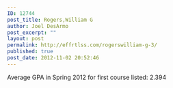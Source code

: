 ```yaml
---
ID: 12744
post_title: Rogers,William G
author: Joel DesArmo
post_excerpt: ""
layout: post
permalink: http://effrtlss.com/rogerswilliam-g-3/
published: true
post_date: 2012-11-02 20:52:46
---
```

<p>Average GPA in Spring 2012 for first course listed: 2.394</p>
